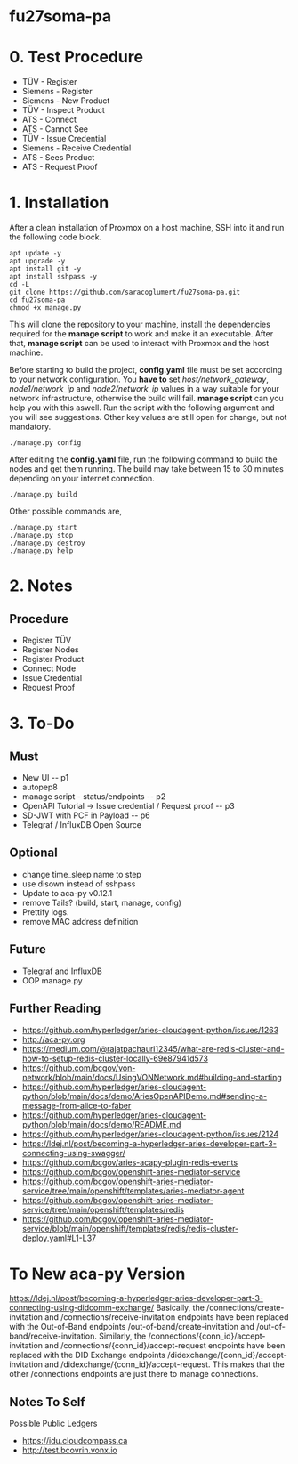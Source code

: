 # fu27soma-pa

# 0. Test Procedure
- TÜV - Register
- Siemens - Register
- Siemens - New Product
- TÜV - Inspect Product
- ATS - Connect
- ATS - Cannot See
- TÜV - Issue Credential
- Siemens - Receive Credential
- ATS - Sees Product
- ATS - Request Proof

# 1. Installation
After a clean installation of Proxmox on a host machine, SSH into it and run the following code block.

```
apt update -y
apt upgrade -y
apt install git -y
apt install sshpass -y
cd -L
git clone https://github.com/saracoglumert/fu27soma-pa.git
cd fu27soma-pa
chmod +x manage.py
```

This will clone the repository to your machine, install the dependencies required for the **manage script** to work and make it an executable. After that, **manage script** can be used to interact with Proxmox and the host machine.

Before starting to build the project, **config.yaml** file must be set according to your network configuration. You **have to** set *host/network_gateway*, *node1/network_ip* and *node2/network_ip* values in a way suitable for your network infrastructure, otherwise the build will fail. **manage script** can you help you with this aswell. Run the script with the following argument and you will see suggestions. Other key values are still open for change, but not mandatory.

```
./manage.py config
```

After editing the **config.yaml** file, run the following command to build the nodes and get them running. The build may take between 15 to 30 minutes depending on your internet connection.
```
./manage.py build
```

Other possible commands are,
```
./manage.py start
./manage.py stop
./manage.py destroy
./manage.py help
```

# 2. Notes
## Procedure
- Register TÜV
- Register Nodes
- Register Product
- Connect Node
- Issue Credential
- Request Proof


# 3. To-Do

## Must
- New UI -- p1
- autopep8
- manage script - status/endpoints -- p2
- OpenAPI Tutorial -> Issue credential / Request proof -- p3
- SD-JWT with PCF in Payload -- p6
- Telegraf / InfluxDB Open Source


## Optional
- change time_sleep name to step
- use disown instead of sshpass
- Update to aca-py v0.12.1
- remove Tails? (build, start, manage, config)
- Prettify logs.
- remove MAC address definition

## Future
- Telegraf and InfluxDB
- OOP manage.py

## Further Reading
- https://github.com/hyperledger/aries-cloudagent-python/issues/1263
- http://aca-py.org
- https://medium.com/@rajatpachauri12345/what-are-redis-cluster-and-how-to-setup-redis-cluster-locally-69e87941d573
- https://github.com/bcgov/von-network/blob/main/docs/UsingVONNetwork.md#building-and-starting
- https://github.com/hyperledger/aries-cloudagent-python/blob/main/docs/demo/AriesOpenAPIDemo.md#sending-a-message-from-alice-to-faber
- https://github.com/hyperledger/aries-cloudagent-python/blob/main/docs/demo/README.md
- https://github.com/hyperledger/aries-cloudagent-python/issues/2124
- https://ldej.nl/post/becoming-a-hyperledger-aries-developer-part-3-connecting-using-swagger/
- https://github.com/bcgov/aries-acapy-plugin-redis-events
- https://github.com/bcgov/openshift-aries-mediator-service
- https://github.com/bcgov/openshift-aries-mediator-service/tree/main/openshift/templates/aries-mediator-agent
- https://github.com/bcgov/openshift-aries-mediator-service/tree/main/openshift/templates/redis
- https://github.com/bcgov/openshift-aries-mediator-service/blob/main/openshift/templates/redis/redis-cluster-deploy.yaml#L1-L37

# To New aca-py Version
https://ldej.nl/post/becoming-a-hyperledger-aries-developer-part-3-connecting-using-didcomm-exchange/
Basically, the /connections/create-invitation and /connections/receive-invitation endpoints have been replaced with the Out-of-Band endpoints /out-of-band/create-invitation and /out-of-band/receive-invitation. Similarly, the /connections/{conn_id}/accept-invitation and /connections/{conn_id}/accept-request endpoints have been replaced with the DID Exchange endpoints /didexchange/{conn_id}/accept-invitation and /didexchange/{conn_id}/accept-request. This makes that the other /connections endpoints are just there to manage connections.

## Notes To Self
Possible Public Ledgers
- https://idu.cloudcompass.ca
- http://test.bcovrin.vonx.io